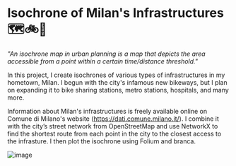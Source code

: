 # Isochrone of Milan's Infrastructures 🗺️🚲🚋

_"An isochrone map in urban planning is a map that depicts the area accessible from a point within a certain time/distance threshold."_

In this project, I create isochrones of various types of infrastructures in my hometown, Milan.
I begun with the city's infamous new bikeways, but I plan on expanding it to bike sharing stations, metro stations, hospitals, and many more.

Information about Milan's infrastructures is freely available online on Comune di Milano's website (https://dati.comune.milano.it/).
I combine it with the city’s street network from OpenStreetMap and use NetworkX to find the shortest route from each point in the city to the closest access to the infrasture.
I then plot the isochrone using Folium and branca.

![image](https://github.com/enricoburi/Isochrone_Milan_Infrastructure/assets/77646195/0c81fad7-255f-4625-9568-7546e228e5c6)
